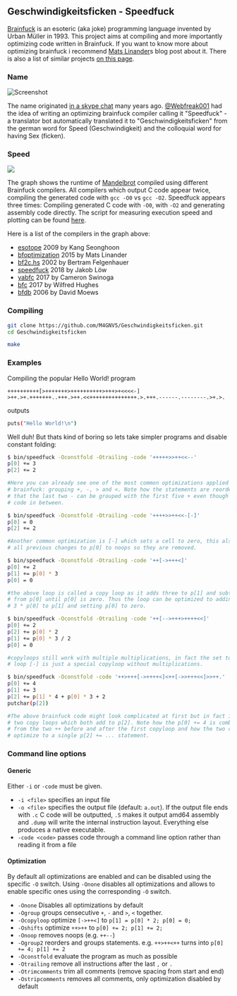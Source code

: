 ## Geschwindigkeitsficken - Speedfuck

[Brainfuck](https://en.wikipedia.org/wiki/Brainfuck) is an esoteric (aka joke)
programming language invented by Urban Müller in 1993. This project aims at
compiling and more importantly optimizing code written in Brainfuck. If you
want to know more about optimizing brainfuck i recommend [Mats Linander](http://calmerthanyouare.org/2015/01/07/optimizing-brainfuck.html)s blog
post about it. There is also a list of similar projects [on this page](https://github.com/lifthrasiir/esotope-bfc/wiki/Comparison).

### Name

![Screenshot](https://pbs.twimg.com/media/CJaG8fkVEAAZ7Az.png:large)

The name originated [in a skype chat](https://twitter.com/M46NV5/status/618830373842198528)
many years ago. [@Webfreak001](https://github.com/WebFreak001) had the idea of
writing an optimizing brainfuck compiler calling it "Speedfuck" - a translator
bot automatically translated it to "Geschwindigkeitsficken" from the german word
for Speed (Geschwindigkeit) and the colloquial word for having Sex (ficken).

### Speed

![](https://i.m4gnus.de/brainfuckcompilers1.png)

The graph shows the runtime of [Mandelbrot](examples/mandelbrot.bf)
compiled using different Brainfuck compilers. All compilers which output C code
appear twice, compiling the generated code with `gcc -O0` vs `gcc -O2`. Speedfuck
appears three times: Compiling generated C code with `-O0`, with `-O2` and
generating assembly code directly. The script for measuring execution speed and plotting
can be found [here](https://gist.github.com/M4GNV5/dbad0a612349d65b9f7140199de270d1).

Here is a list of the compilers in the graph above:
- [esotope](https://github.com/lifthrasiir/esotope-bfc) 2009 by Kang Seonghoon
- [bfoptimization](https://github.com/matslina/bfoptimization) 2015 by Mats Linander
- [bf2c.hs](http://esoteric.sange.fi/brainfuck/impl/compilers/bf2c.hs) 2002 by Bertram Felgenhauer
- [speedfuck](https://github.com/M4GNV5/Geschwindigkeitsficken) 2018 by Jakob Löw
- [yabfc](https://github.com/cameronswinoga/yabfc) 2017 by Cameron Swinoga
- [bfc](https://github.com/Wilfred/bfc) 2017 by Wilfred Hughes
- [bfdb](http://djm.cc/dmoews.html) 2006 by David Moews

### Compiling

```sh
git clone https://github.com/M4GNV5/Geschwindigkeitsficken.git
cd Geschwindigkeitsficken

make
```

### Examples

Compiling the popular Hello World! program
```b
++++++++++[>+++++++>++++++++++>+++>+<<<<-]
>++.>+.+++++++..+++.>++.<<+++++++++++++++.>.+++.------.--------.>+.>.
```
outputs
```sh
puts("Hello World!\n")
```

Well duh! But thats kind of boring so lets take simpler programs and disable constant folding:
```sh
$ bin/speedfuck -Oconstfold -Otrailing -code '+++++>>++<<--'
p[0] += 3
p[2] += 2

#Here you can already see one of the most common optimizations applied to
# brainfuck: grouping +, -, > and <. Note how the statements are reordered so
# that the last two - can be grouped with the first five + even though there is
# code in between.

$ bin/speedfuck -Oconstfold -Otrailing -code '++++>>++<<-[-]'
p[0] = 0
p[2] += 2

#Another common optimization is [-] which sets a cell to zero, this also turns
# all previous changes to p[0] to noops so they are removed.

$ bin/speedfuck -Oconstfold -Otrailing -code '++[->+++<]'
p[0] += 2
p[1] += p[0] * 3
p[0] = 0

#the above loop is called a copy loop as it adds three to p[1] and subtracts one
# from p[0] until p[0] is zero. Thus the loop can be optimized to adding
# 3 * p[0] to p[1] and setting p[0] to zero.

$ bin/speedfuck -Oconstfold -Otrailing -code '++[-->+++>++++<<]'
p[0] += 2
p[2] += p[0] * 2
p[1] += p[0] * 3 / 2
p[0] = 0

#copyloops still work with multiple multiplications, in fact the set to zero
# loop [-] is just a special copyloop without multiplications.

$ bin/speedfuck -Oconstfold -code '++>+++[->++++<]<++[->>+++<<]>>++.'
p[0] += 4
p[1] += 3
p[2] += p[1] * 4 + p[0] * 3 + 2
putchar(p[2])

#The above brainfuck code might look complicated at first but in fact it's just
# two copy loops which both add to p[2]. Note how the p[0] += 4 is combined
# from the two ++ before and after the first copyloop and how the two copyloops
# optimize to a single p[2] += ... statement.
```

### Command line options

#### Generic
Either `-i` or `-code` must be given.
- `-i <file>` specifies an input file
- `-o <file>` specifies the output file (default: `a.out`). If the output file ends
with `.c` C code will be outputted, `.S` makes it output amd64 assembly and `.dump` will
write the internal instruction layout. Everything else produces a native executable.
- `-code <code>` passes code through a command line option rather than reading it from a file

#### Optimization
By default all optimizations are enabled and can be disabled using the specific
`-O` switch. Using `-Onone` disables all optimizations and allows to enable
specific ones using the corresponding `-O` switch.

- `-Onone` Disables all optimizations by default
- `-Ogroup` groups censecutive `+`, `-` and `>`, `<` together.
- `-Ocopyloop` optimize `[->++<]` to `p[1] = p[0] * 2; p[0] = 0;`
- `-Oshifts` optimize `++>++` to `p[0] += 2; p[1] += 2;`
- `-Onoop` removes noops (e.g. `++--`)
- `-Ogroup2` reorders and groups statements. e.g. `++>++<++` turns into `p[0] += 4; p[1] += 2`
- `-Oconstfold` evaluate the program as much as possible
- `-Otrailing` remove all instructions after the last `,` or `.`
- `-Otrimcomments` trim all comments (remove spacing from start and end)
- `-Ostripcomments` removes all comments, only optimization disabled by default
